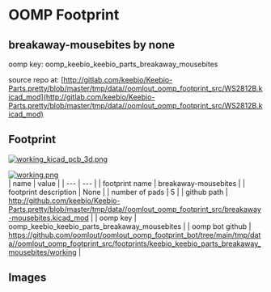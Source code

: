 # OOMP Footprint  
## breakaway-mousebites  by none  
  
oomp key: oomp_keebio_keebio_parts_breakaway_mousebites  
  
source repo at: [http://gitlab.com/keebio/Keebio-Parts.pretty/blob/master/tmp/data//oomlout_oomp_footprint_src/WS2812B.kicad_mod](http://gitlab.com/keebio/Keebio-Parts.pretty/blob/master/tmp/data//oomlout_oomp_footprint_src/WS2812B.kicad_mod)  
## Footprint  
  
[![working_kicad_pcb_3d.png](working_kicad_pcb_3d_600.png)](working_kicad_pcb_3d.png)  
  
[![working.png](working_600.png)](working.png)  
| name | value | 
| --- | --- | 
| footprint name | breakaway-mousebites | 
| footprint description | None | 
| number of pads | 5 | 
| github path | http://github.com/keebio/Keebio-Parts.pretty/blob/master/tmp/data//oomlout_oomp_footprint_src/breakaway-mousebites.kicad_mod | 
| oomp key | oomp_keebio_keebio_parts_breakaway_mousebites | 
| oomp bot github | https://github.com/oomlout/oomlout_oomp_footprint_bot/tree/main/tmp/data//oomlout_oomp_footprint_src/footprints/keebio_keebio_parts_breakaway_mousebites/working | 
## Images  
